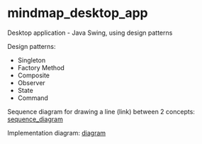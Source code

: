 # mindmap_desktop_app

Desktop application - Java Swing, using design patterns 

Design patterns:
- Singleton
- Factory Method
- Composite
- Observer
- State
- Command

Sequence diagram for drawing a line (link) between 2 concepts:
[sequence_diagram](https://user-images.githubusercontent.com/114228488/235297731-b085a412-b937-4fc4-b69a-28ab27d458bb.jpg)

Implementation diagram:
[diagram](https://user-images.githubusercontent.com/114228488/235297898-c41c1999-e01e-4b4e-bd6c-f6938d4ec3bc.jpg)
